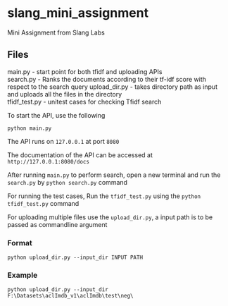 # slang_mini_assignment
 Mini Assignment from Slang Labs

## Files

main.py  - start point for both tfidf and uploading APIs <br>
search.py - Ranks the documents according to their tf-idf score with respect to the search query 
upload_dir.py - takes directory path as input and uploads all the files in the directory <br>
tfidf_test.py - unitest cases for checking Tfidf search <br>
 
 
To start the API, use the following 

```
python main.py
```

The API runs on `127.0.0.1` at port `8080`

The documentation of the API can be accessed at `http://127.0.0.1:8080/docs`

After running `main.py` to perform search, open a new terminal and run the `search.py` by `python search.py` command

For running the test cases, Run the `tfidf_test.py` using the `python tfidf_test.py` command

For uploading multiple files use the `upload_dir.py`, a input path is to be passed as commandline argument

### Format
```
python upload_dir.py --input_dir INPUT PATH
```
### Example
```
python upload_dir.py --input_dir F:\Datasets\aclImdb_v1\aclImdb\test\neg\
```
